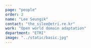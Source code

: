 ```yaml
---
page: "people"
order: 2
name: "Lee Seungik"
contact: "the_silee@etri.re.kr"
work: "Open world domain adaptation"
department: "ETRI"
image: "../static/basic.jpg"
---
```

